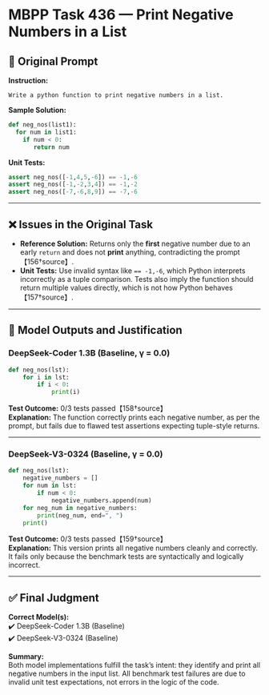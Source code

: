# MBPP Task 436 — Print Negative Numbers in a List

## 🧾 Original Prompt

**Instruction:**
```
Write a python function to print negative numbers in a list.
```

**Sample Solution:**
```python
def neg_nos(list1):
  for num in list1: 
    if num < 0: 
       return num
```

**Unit Tests:**
```python
assert neg_nos([-1,4,5,-6]) == -1,-6
assert neg_nos([-1,-2,3,4]) == -1,-2
assert neg_nos([-7,-6,8,9]) == -7,-6
```

---

## ❌ Issues in the Original Task

- **Reference Solution:** Returns only the **first** negative number due to an early `return` and does not **print** anything, contradicting the prompt【156†source】.
- **Unit Tests:** Use invalid syntax like `== -1,-6`, which Python interprets incorrectly as a tuple comparison. Tests also imply the function should return multiple values directly, which is not how Python behaves【157†source】.

---

## 🤖 Model Outputs and Justification

### DeepSeek-Coder 1.3B (Baseline, γ = 0.0)
```python
def neg_nos(lst):
    for i in lst:
        if i < 0:
            print(i)
```
**Test Outcome:** 0/3 tests passed【158†source】  
**Explanation:** The function correctly prints each negative number, as per the prompt, but fails due to flawed test assertions expecting tuple-style returns.

---

### DeepSeek-V3-0324 (Baseline, γ = 0.0)
```python
def neg_nos(lst):
    negative_numbers = []
    for num in lst:
        if num < 0:
            negative_numbers.append(num)
    for neg_num in negative_numbers:
        print(neg_num, end=", ")
    print()
```
**Test Outcome:** 0/3 tests passed【159†source】  
**Explanation:** This version prints all negative numbers cleanly and correctly. It fails only because the benchmark tests are syntactically and logically incorrect.

---

## ✅ Final Judgment

**Correct Model(s):**  
✔️ DeepSeek-Coder 1.3B (Baseline)  
✔️ DeepSeek-V3-0324 (Baseline)

**Summary:**  
Both model implementations fulfill the task’s intent: they identify and print all negative numbers in the input list. All benchmark test failures are due to invalid unit test expectations, not errors in the logic of the code.
